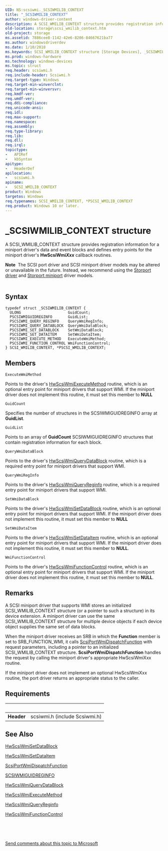 ```yaml
---
UID: NS:scsiwmi._SCSIWMILIB_CONTEXT
title: "_SCSIWMILIB_CONTEXT"
author: windows-driver-content
description: A SCSI_WMILIB_CONTEXT structure provides registration information for a miniport driver's data and event blocks and defines entry points for the miniport driver's HwScsiWmiXxx callback routines.
old-location: storage\scsi_wmilib_context.htm
old-project: storage
ms.assetid: 7886cee8-1142-42e6-8206-84667621ba77
ms.author: windowsdriverdev
ms.date: 1/10/2018
ms.keywords: SCSI_WMILIB_CONTEXT structure [Storage Devices], _SCSIWMILIB_CONTEXT, scsiwmi/SCSI_WMILIB_CONTEXT, structs-scsibus_725dbb64-2d39-493d-b1bf-e056ca31244f.xml, scsiwmi/PSCSI_WMILIB_CONTEXT, PSCSI_WMILIB_CONTEXT structure pointer [Storage Devices], storage.scsi_wmilib_context, PSCSI_WMILIB_CONTEXT, *PSCSI_WMILIB_CONTEXT, SCSI_WMILIB_CONTEXT
ms.prod: windows-hardware
ms.technology: windows-devices
ms.topic: struct
req.header: scsiwmi.h
req.include-header: Scsiwmi.h
req.target-type: Windows
req.target-min-winverclnt: 
req.target-min-winversvr: 
req.kmdf-ver: 
req.umdf-ver: 
req.ddi-compliance: 
req.unicode-ansi: 
req.idl: 
req.max-support: 
req.namespace: 
req.assembly: 
req.type-library: 
req.lib: 
req.dll: 
req.irql: 
topictype:
-	APIRef
-	kbSyntax
apitype:
-	HeaderDef
apilocation:
-	scsiwmi.h
apiname:
-	SCSI_WMILIB_CONTEXT
product: Windows
targetos: Windows
req.typenames: SCSI_WMILIB_CONTEXT, *PSCSI_WMILIB_CONTEXT
req.product: Windows 10 or later.
---
```


# _SCSIWMILIB_CONTEXT structure
A SCSI_WMILIB_CONTEXT structure provides registration information for a miniport driver's data and event blocks and defines entry points for the miniport driver's <b>HwScsiWmi</b><b><i>Xxx</i></b> callback routines. 
<div class="alert"><b>Note</b>  The SCSI port driver and SCSI miniport driver models may be altered or unavailable in the future. Instead, we recommend using the <a href="https://msdn.microsoft.com/en-us/windows/hardware/drivers/storage/storport-driver">Storport driver</a> and <a href="https://msdn.microsoft.com/en-us/windows/hardware/drivers/storage/storport-miniport-drivers">Storport miniport</a> driver models.</div><div> </div>

## Syntax
````
typedef struct _SCSIWMILIB_CONTEXT {
  ULONG                     GuidCount;
  PSCSIWMIGUIDREGINFO       GuidList;
  PSCSIWMI_QUERY_REGINFO    QueryWmiRegInfo;
  PSCSIWMI_QUERY_DATABLOCK  QueryWmiDataBlock;
  PSCSIWMI_SET_DATABLOCK    SetWmiDataBlock;
  PSCSIWMI_SET_DATAITEM     SetWmiDataItem;
  PSCSIWMI_EXECUTE_METHOD   ExecuteWmiMethod;
  PSCSIWMI_FUNCTION_CONTROL WmiFunctionControl;
} SCSI_WMILIB_CONTEXT, *PSCSI_WMILIB_CONTEXT;
````

## Members


`ExecuteWmiMethod`

Points to the driver's <a href="https://msdn.microsoft.com/library/windows/hardware/ff557332">HwScsiWmiExecuteMethod</a> routine, which is an optional entry point for miniport drivers that support WMI. If the miniport driver does not implement this routine, it must set this member to <b>NULL</b>

`GuidCount`

Specifies the number of structures in the SCSIWMIGUIDREGINFO array at <b>GuidList</b>.

`GuidList`

Points to an array of <b>GuidCount</b> SCSIWMIGUIDREGINFO structures that contain registration information for each block.

`QueryWmiDataBlock`

Points to the driver's <a href="https://msdn.microsoft.com/library/windows/hardware/ff557340">HwScsiWmiQueryDataBlock</a> routine, which is a required entry point for miniport drivers that support WMI.

`QueryWmiRegInfo`

Points to the driver's <a href="https://msdn.microsoft.com/library/windows/hardware/ff557344">HwScsiWmiQueryReginfo</a> routine, which is a required entry point for miniport drivers that support WMI.

`SetWmiDataBlock`

Points to the driver's <a href="https://msdn.microsoft.com/library/windows/hardware/ff557349">HwScsiWmiSetDataBlock</a> routine, which is an optional entry point for miniport drivers that support WMI. If the miniport driver does not implement this routine, it must set this member to <b>NULL</b>

`SetWmiDataItem`

Points to the driver's <a href="https://msdn.microsoft.com/library/windows/hardware/ff557357">HwScsiWmiSetDataItem</a> routine, which is an optional entry point for miniport drivers that support WMI. If the miniport driver does not implement this routine, it must set this member to <b>NULL</b>.

`WmiFunctionControl`

Points to the driver's <a href="https://msdn.microsoft.com/library/windows/hardware/ff557338">HwScsiWmiFunctionControl</a> routine, which is an optional entry point for miniport drivers that support WMI. If the miniport driver does not implement this routine, it must set this member to <b>NULL</b>.

## Remarks
A SCSI miniport driver that supports WMI stores an initialized SCSI_WMILIB_CONTEXT structure (or a pointer to such a structure) in its device extension. A miniport driver can use the same SCSI_WMILIB_CONTEXT structure for multiple device objects if each device object supplies the same set of data blocks. 

When the miniport driver receives an SRB in which the <b>Function</b> member is set to SRB_FUNCTION_WMI, it calls <a href="..\scsiwmi\nf-scsiwmi-scsiportwmidispatchfunction.md">ScsiPortWmiDispatchFunction</a> with request parameters, including a pointer to an initialized SCSI_WMILIB_CONTEXT structure. <b>ScsiPortWmiDispatchFunction</b> handles the request by calling the miniport driver's appropriate HwScsiWmiXxx routine.

If the miniport driver does not implement an optional HwScsiWmiXxx routine, the port driver returns an appropriate status to the caller.

## Requirements
| &nbsp; | &nbsp; |
| ---- |:---- |
| **Header** | scsiwmi.h (include Scsiwmi.h) |

## See Also

<a href="https://msdn.microsoft.com/library/windows/hardware/ff557349">HwScsiWmiSetDataBlock</a>

<a href="https://msdn.microsoft.com/library/windows/hardware/ff557357">HwScsiWmiSetDataItem</a>

<a href="..\scsiwmi\nf-scsiwmi-scsiportwmidispatchfunction.md">ScsiPortWmiDispatchFunction</a>

<a href="..\scsiwmi\ns-scsiwmi-scsiwmiguidreginfo.md">SCSIWMIGUIDREGINFO</a>

<a href="https://msdn.microsoft.com/library/windows/hardware/ff557340">HwScsiWmiQueryDataBlock</a>

<a href="https://msdn.microsoft.com/library/windows/hardware/ff557332">HwScsiWmiExecuteMethod</a>

<a href="https://msdn.microsoft.com/library/windows/hardware/ff557344">HwScsiWmiQueryReginfo</a>

<a href="https://msdn.microsoft.com/library/windows/hardware/ff557338">HwScsiWmiFunctionControl</a>

 

 

<a href="mailto:wsddocfb@microsoft.com?subject=Documentation%20feedback [storage\storage]:%20SCSI_WMILIB_CONTEXT structure%20 RELEASE:%20(1/10/2018)&amp;body=%0A%0APRIVACY STATEMENT%0A%0AWe use your feedback to improve the documentation. We don't use your email address for any other purpose, and we'll remove your email address from our system after the issue that you're reporting is fixed. While we're working to fix this issue, we might send you an email message to ask for more info. Later, we might also send you an email message to let you know that we've addressed your feedback.%0A%0AFor more info about Microsoft's privacy policy, see http://privacy.microsoft.com/en-us/default.aspx." title="Send comments about this topic to Microsoft">Send comments about this topic to Microsoft</a>